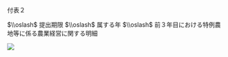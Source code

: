 付表２

$\\oslash$ 提出期限 $\\oslash$ 属する年 $\\oslash$ 前３年目における特例農地等に係る農業経営に関する明細

![](https://www.nta.go.jp/tmp/38fe80c6-4de1-487c-b533-ad3f58d6e3e0/images/6911178cc0e41762fc0039d45025ce62f29a82b6778107d5118aad9b2fde7589.jpg)